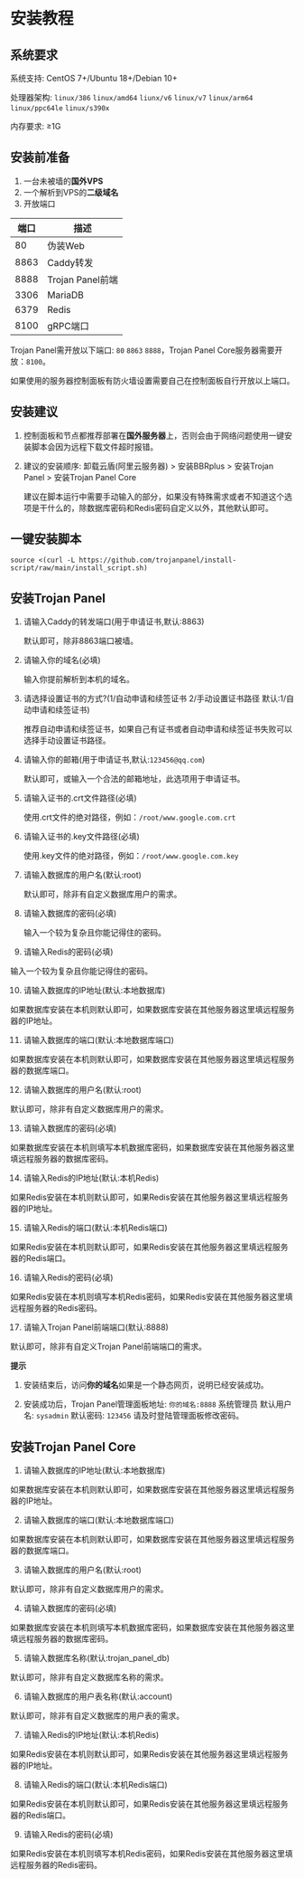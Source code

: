 # 安装教程

## 系统要求

系统支持: CentOS 7+/Ubuntu 18+/Debian 10+

处理器架构: `linux/386` `linux/amd64` `liunx/v6` `linux/v7` `linux/arm64` `linux/ppc64le` `linux/s390x`

内存要求: ≥1G

## 安装前准备

1. 一台未被墙的**国外VPS**
2. 一个解析到VPS的**二级域名**
3. 开放端口

| 端口   | 描述             |
|------|----------------|
| 80   | 伪装Web          |
| 8863 | Caddy转发        |
| 8888 | Trojan Panel前端 |
| 3306 | MariaDB        |
| 6379 | Redis          |
| 8100 | gRPC端口         |

Trojan Panel需开放以下端口: `80` `8863` `8888`，Trojan Panel Core服务器需要开放：`8100`。

如果使用的服务器控制面板有防火墙设置需要自己在控制面板自行开放以上端口。

## 安装建议

1. 控制面板和节点都推荐部署在**国外服务器**上，否则会由于网络问题使用一键安装脚本会因为远程下载文件超时报错。

2. 建议的安装顺序: 卸载云盾(阿里云服务器) > 安装BBRplus > 安装Trojan Panel > 安装Trojan Panel Core

   建议在脚本运行中需要手动输入的部分，如果没有特殊需求或者不知道这个选项是干什么的，除数据库密码和Redis密码自定义以外，其他默认即可。

## 一键安装脚本

```shell
source <(curl -L https://github.com/trojanpanel/install-script/raw/main/install_script.sh)
```

## 安装Trojan Panel

1. 请输入Caddy的转发端口(用于申请证书,默认:8863)

   默认即可，除非8863端口被墙。

2. 请输入你的域名(必填)

   输入你提前解析到本机的域名。

3. 请选择设置证书的方式?(1/自动申请和续签证书 2/手动设置证书路径 默认:1/自动申请和续签证书)

   推荐自动申请和续签证书，如果自己有证书或者自动申请和续签证书失败可以选择手动设置证书路径。

4. 请输入你的邮箱(用于申请证书,默认:`123456@qq.com`)

   默认即可，或输入一个合法的邮箱地址，此选项用于申请证书。

5. 请输入证书的.crt文件路径(必填)

   使用.crt文件的绝对路径，例如：`/root/www.google.com.crt`

6. 请输入证书的.key文件路径(必填)

   使用.key文件的绝对路径，例如：`/root/www.google.com.key`

7. 请输入数据库的用户名(默认:root)

   默认即可，除非有自定义数据库用户的需求。

8. 请输入数据库的密码(必填)

   输入一个较为复杂且你能记得住的密码。

9. 请输入Redis的密码(必填)

输入一个较为复杂且你能记得住的密码。

10. 请输入数据库的IP地址(默认:本地数据库)

如果数据库安装在本机则默认即可，如果数据库安装在其他服务器这里填远程服务器的IP地址。

11. 请输入数据库的端口(默认:本地数据库端口)

如果数据库安装在本机则默认即可，如果数据库安装在其他服务器这里填远程服务器的数据库端口。

12. 请输入数据库的用户名(默认:root)

默认即可，除非有自定义数据库用户的需求。

13. 请输入数据库的密码(必填)

如果数据库安装在本机则填写本机数据库密码，如果数据库安装在其他服务器这里填远程服务器的数据库密码。

14. 请输入Redis的IP地址(默认:本机Redis)

如果Redis安装在本机则默认即可，如果Redis安装在其他服务器这里填远程服务器的IP地址。

15. 请输入Redis的端口(默认:本机Redis端口)

如果Redis安装在本机则默认即可，如果Redis安装在其他服务器这里填远程服务器的Redis端口。

16. 请输入Redis的密码(必填)

如果Redis安装在本机则填写本机Redis密码，如果Redis安装在其他服务器这里填远程服务器的Redis密码。

17. 请输入Trojan Panel前端端口(默认:8888)

默认即可，除非有自定义Trojan Panel前端端口的需求。

**提示**

1. 安装结束后，访问**你的域名**如果是一个静态网页，说明已经安装成功。

2. 安装成功后，Trojan Panel管理面板地址: `你的域名:8888`
   系统管理员 默认用户名: `sysadmin` 默认密码: `123456` 请及时登陆管理面板修改密码。

## 安装Trojan Panel Core

1. 请输入数据库的IP地址(默认:本地数据库)

如果数据库安装在本机则默认即可，如果数据库安装在其他服务器这里填远程服务器的IP地址。

2. 请输入数据库的端口(默认:本地数据库端口)

如果数据库安装在本机则默认即可，如果数据库安装在其他服务器这里填远程服务器的数据库端口。

3. 请输入数据库的用户名(默认:root)

默认即可，除非有自定义数据库用户的需求。

4. 请输入数据库的密码(必填)

如果数据库安装在本机则填写本机数据库密码，如果数据库安装在其他服务器这里填远程服务器的数据库密码。

5. 请输入数据库名称(默认:trojan_panel_db)

默认即可，除非有自定义数据库名称的需求。

6. 请输入数据库的用户表名称(默认:account)

默认即可，除非有自定义数据库的用户表的需求。

7. 请输入Redis的IP地址(默认:本机Redis)

如果Redis安装在本机则默认即可，如果Redis安装在其他服务器这里填远程服务器的IP地址。

8. 请输入Redis的端口(默认:本机Redis端口)

如果Redis安装在本机则默认即可，如果Redis安装在其他服务器这里填远程服务器的Redis端口。

9. 请输入Redis的密码(必填)

如果Redis安装在本机则填写本机Redis密码，如果Redis安装在其他服务器这里填远程服务器的Redis密码。